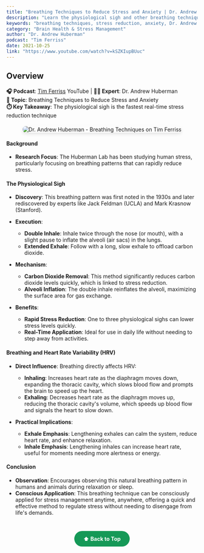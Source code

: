 ```yaml
---
title: "Breathing Techniques to Reduce Stress and Anxiety | Dr. Andrew Huberman"
description: "Learn the physiological sigh and other breathing techniques to rapidly reduce stress and anxiety, backed by scientific research from the Huberman Lab."
keywords: "breathing techniques, stress reduction, anxiety, Dr. Andrew Huberman, physiological sigh, stress management"
category: "Brain Health & Stress Management"
author: "Dr. Andrew Huberman"
podcast: "Tim Ferriss"
date: 2021-10-25
link: "https://www.youtube.com/watch?v=kSZKIupBUuc"
---
```


## Overview

**🎧 Podcast**: [Tim Ferriss](https://www.youtube.com/@timferriss) YouTube | **👨‍⚕️ Expert**: Dr. Andrew Huberman  
**🎯 Topic**: Breathing Techniques to Reduce Stress and Anxiety  
**⏱️ Key Takeaway**: The physiological sigh is the fastest real-time stress reduction technique

<div style="text-align: center; margin: 20px 0;">
  <img src="https://img.youtube.com/vi/kSZKIupBUuc/maxresdefault.jpg" alt="Dr. Andrew Huberman - Breathing Techniques on Tim Ferriss" style="max-width: 100%; border-radius: 8px; box-shadow: 0 4px 8px rgba(0,0,0,0.1);">
</div>


#### **Background**
- **Research Focus**: The Huberman Lab has been studying human stress, particularly focusing on breathing patterns that can rapidly reduce stress.

#### **The Physiological Sigh**
- **Discovery**: This breathing pattern was first noted in the 1930s and later rediscovered by experts like Jack Feldman (UCLA) and Mark Krasnow (Stanford).
- **Execution**: 
  - **Double Inhale**: Inhale twice through the nose (or mouth), with a slight pause to inflate the alveoli (air sacs) in the lungs.
  - **Extended Exhale**: Follow with a long, slow exhale to offload carbon dioxide.

- **Mechanism**: 
  - **Carbon Dioxide Removal**: This method significantly reduces carbon dioxide levels quickly, which is linked to stress reduction.
  - **Alveoli Inflation**: The double inhale reinflates the alveoli, maximizing the surface area for gas exchange.

- **Benefits**: 
  - **Rapid Stress Reduction**: One to three physiological sighs can lower stress levels quickly.
  - **Real-Time Application**: Ideal for use in daily life without needing to step away from activities.

#### **Breathing and Heart Rate Variability (HRV)**
- **Direct Influence**: Breathing directly affects HRV:
  - **Inhaling**: Increases heart rate as the diaphragm moves down, expanding the thoracic cavity, which slows blood flow and prompts the brain to speed up the heart.
  - **Exhaling**: Decreases heart rate as the diaphragm moves up, reducing the thoracic cavity's volume, which speeds up blood flow and signals the heart to slow down.

- **Practical Implications**: 
  - **Exhale Emphasis**: Lengthening exhales can calm the system, reduce heart rate, and enhance relaxation.
  - **Inhale Emphasis**: Lengthening inhales can increase heart rate, useful for moments needing more alertness or energy.

#### **Conclusion**
- **Observation**: Encourages observing this natural breathing pattern in humans and animals during relaxation or sleep.
- **Conscious Application**: This breathing technique can be consciously applied for stress management anytime, anywhere, offering a quick and effective method to regulate stress without needing to disengage from life's demands.

<div style="text-align: center; margin: 40px 0;">
  <a href="#" style="background: #159957; color: white; padding: 12px 24px; border-radius: 25px; text-decoration: none; font-weight: bold; display: inline-block; transition: all 0.3s ease;" onmouseover="this.style.background='#1e7e34'; this.style.transform='translateY(-2px)'" onmouseout="this.style.background='#159957'; this.style.transform='translateY(0)'">
    ⬆️ Back to Top
  </a>
</div>